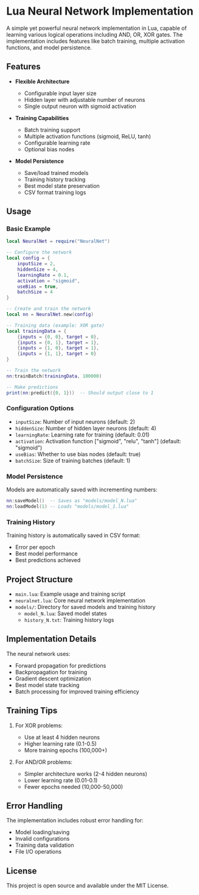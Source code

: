 # Lua Neural Network Implementation

A simple yet powerful neural network implementation in Lua, capable of learning various logical operations including AND, OR, XOR gates. The implementation includes features like batch training, multiple activation functions, and model persistence.

## Features

- **Flexible Architecture**
  - Configurable input layer size
  - Hidden layer with adjustable number of neurons
  - Single output neuron with sigmoid activation

- **Training Capabilities**
  - Batch training support
  - Multiple activation functions (sigmoid, ReLU, tanh)
  - Configurable learning rate
  - Optional bias nodes

- **Model Persistence**
  - Save/load trained models
  - Training history tracking
  - Best model state preservation
  - CSV format training logs

## Usage

### Basic Example

```lua
local NeuralNet = require("NeuralNet")

-- Configure the network
local config = {
    inputSize = 2,
    hiddenSize = 4,
    learningRate = 0.1,
    activation = "sigmoid",
    useBias = true,
    batchSize = 4
}

-- Create and train the network
local nn = NeuralNet.new(config)

-- Training data (example: XOR gate)
local trainingData = {
    {inputs = {0, 0}, target = 0},
    {inputs = {0, 1}, target = 1},
    {inputs = {1, 0}, target = 1},
    {inputs = {1, 1}, target = 0}
}

-- Train the network
nn:trainBatch(trainingData, 100000)

-- Make predictions
print(nn:predict({0, 1}))  -- Should output close to 1
```

### Configuration Options

- `inputSize`: Number of input neurons (default: 2)
- `hiddenSize`: Number of hidden layer neurons (default: 4)
- `learningRate`: Learning rate for training (default: 0.01)
- `activation`: Activation function ["sigmoid", "relu", "tanh"] (default: "sigmoid")
- `useBias`: Whether to use bias nodes (default: true)
- `batchSize`: Size of training batches (default: 1)

### Model Persistence

Models are automatically saved with incrementing numbers:
```lua
nn:saveModel()  -- Saves as "models/model_N.lua"
nn:loadModel(1) -- Loads "models/model_1.lua"
```

### Training History

Training history is automatically saved in CSV format:
- Error per epoch
- Best model performance
- Best predictions achieved

## Project Structure

- `main.lua`: Example usage and training script
- `neuralnet.lua`: Core neural network implementation
- `models/`: Directory for saved models and training history
  - `model_N.lua`: Saved model states
  - `history_N.txt`: Training history logs

## Implementation Details

The neural network uses:
- Forward propagation for predictions
- Backpropagation for training
- Gradient descent optimization
- Best model state tracking
- Batch processing for improved training efficiency

## Training Tips

1. For XOR problems:
   - Use at least 4 hidden neurons
   - Higher learning rate (0.1-0.5)
   - More training epochs (100,000+)

2. For AND/OR problems:
   - Simpler architecture works (2-4 hidden neurons)
   - Lower learning rate (0.01-0.1)
   - Fewer epochs needed (10,000-50,000)

## Error Handling

The implementation includes robust error handling for:
- Model loading/saving
- Invalid configurations
- Training data validation
- File I/O operations

## License

This project is open source and available under the MIT License.

